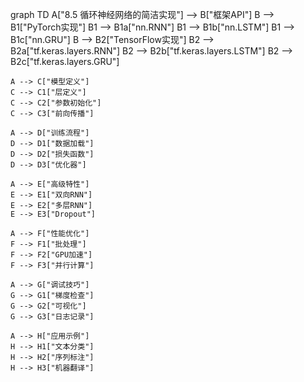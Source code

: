 graph TD
    A["8.5 循环神经网络的简洁实现"] --> B["框架API"]
    B --> B1["PyTorch实现"]
    B1 --> B1a["nn.RNN"]
    B1 --> B1b["nn.LSTM"]
    B1 --> B1c["nn.GRU"]
    B --> B2["TensorFlow实现"]
    B2 --> B2a["tf.keras.layers.RNN"]
    B2 --> B2b["tf.keras.layers.LSTM"]
    B2 --> B2c["tf.keras.layers.GRU"]
    
    A --> C["模型定义"]
    C --> C1["层定义"]
    C --> C2["参数初始化"]
    C --> C3["前向传播"]
    
    A --> D["训练流程"]
    D --> D1["数据加载"]
    D --> D2["损失函数"]
    D --> D3["优化器"]
    
    A --> E["高级特性"]
    E --> E1["双向RNN"]
    E --> E2["多层RNN"]
    E --> E3["Dropout"]
    
    A --> F["性能优化"]
    F --> F1["批处理"]
    F --> F2["GPU加速"]
    F --> F3["并行计算"]
    
    A --> G["调试技巧"]
    G --> G1["梯度检查"]
    G --> G2["可视化"]
    G --> G3["日志记录"]
    
    A --> H["应用示例"]
    H --> H1["文本分类"]
    H --> H2["序列标注"]
    H --> H3["机器翻译"] 